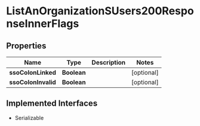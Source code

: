 

# ListAnOrganizationSUsers200ResponseInnerFlags


## Properties

| Name | Type | Description | Notes |
|------------ | ------------- | ------------- | -------------|
|**ssoColonLinked** | **Boolean** |  |  [optional] |
|**ssoColonInvalid** | **Boolean** |  |  [optional] |


## Implemented Interfaces

* Serializable


